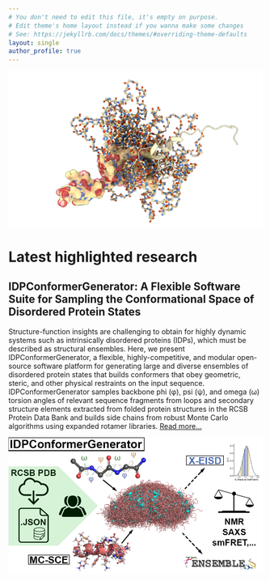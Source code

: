 ```yaml
---
# You don't need to edit this file, it's empty on purpose.
# Edit theme's home layout instead if you wanna make some changes
# See: https://jekyllrb.com/docs/themes/#overriding-theme-defaults
layout: single
author_profile: true
---
```


<img src="assets/images/idp_ensemble.png" alt="IDP ensemble" style="width:1000px;"/>

# Latest highlighted research

## IDPConformerGenerator: A Flexible Software Suite for Sampling the Conformational Space of Disordered Protein States

Structure-function insights are challenging to obtain for highly dynamic systems
such as intrinsically disordered proteins (IDPs), which must be described as
structural ensembles. Here, we present IDPConformerGenerator, a flexible,
highly-competitive, and modular open-source software platform for generating
large and diverse ensembles of disordered protein states that builds conformers
that obey geometric, steric, and other physical restraints on the input
sequence. IDPConformerGenerator samples backbone phi (φ), psi (ψ), and omega (ω)
torsion angles of relevant sequence fragments from loops and secondary structure
elements extracted from folded protein structures in the RCSB Protein Data Bank
and builds side chains from robust Monte Carlo algorithms using expanded rotamer
libraries. [Read
more...](https://pubs.acs.org/doi/full/10.1021/acs.jpca.2c03726)

<img src="assets/images/idpconfgen_graph_abs.png" alt="IDPCG" style="width:1500px;"/>
